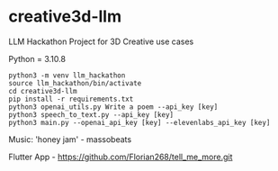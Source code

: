 # creative3d-llm
LLM Hackathon Project for 3D Creative use cases


Python = 3.10.8
```
python3 -m venv llm_hackathon
source llm_hackathon/bin/activate
cd creative3d-llm
pip install -r requirements.txt
python3 openai_utils.py Write a poem --api_key [key]
python3 speech_to_text.py --api_key [key] 
python3 main.py --openai_api_key [key] --elevenlabs_api_key [key] 
```

Music: 'honey jam' - massobeats

Flutter App - https://github.com/Florian268/tell_me_more.git
